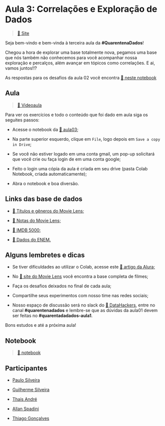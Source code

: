 # Aula 3: Correlações e Exploração de Dados

> [:link: Site](https://www.alura.com.br/quarentenadados/aula03-estatistica-na-pratica "Site da aula 03")

Seja bem-vindo e bem-vinda à terceira aula da **#QuarentenaDados**!

Chegou a hora de explorar uma base totalmente nova, pegamos uma base que nós também não conhecemos para você acompanhar nossa exploração e percalços, além avançar em tópicos como correlações.
E ai, vamos juntos!!?

As respostas para os desafios da aula 02 você encontra [:link: neste notebook](https://colab.research.google.com/drive/10jVhJx5nEvnhmrwfxuGGzaKObn0WSKZD)

## Aula

> [:link: Videoaula](https://www.youtube.com/watch?v=gp63ju6Cl9w "Vídeo não listado no youtube")

Para ver os exercícios e todo o conteúdo que foi dado em aula siga os seguites passos:

- Acesse o notebook da [:link: aula03](https://colab.research.google.com/drive/1hcxmOqVxCZi5b8RDqeIFCoQ5OCt9wLXW "Notebook no google collab");

- Na parte superior esquerdo, clique em `File`, logo depois em `Save a copy in Drive`;

- Se você não estiver logado em uma conta gmail, um pop-up solicitará que você crie ou faça login de em uma conta google;

- Feito o login uma cópia da aula é criada em seu drive (pasta Colab Notebook, criada automaticamente);

- Abra o notebook e boa diversão.

## Links das base de dados

- [:link: Títulos e gêneros do Movie Lens;](https://raw.githubusercontent.com/alura-cursos/introducao-a-data-science/master/aula0/ml-latest-small/movies.csv)

- [:link: Notas do Movie Lens;](https://github.com/alura-cursos/introducao-a-data-science/blob/master/aula0/ml-latest-small/ratings.csv?raw=true)

- [:link: IMDB 5000;](https://gist.githubusercontent.com/guilhermesilveira/24e271e68afe8fd257911217b88b2e07/raw/e70287fb1dcaad4215c3f3c9deda644058a616bc/movie_metadata.csv)

- [:link: Dados do ENEM.](https://github.com/guilhermesilveira/enem-2018/blob/master/MICRODADOS_ENEM_2018_SAMPLE_43278.csv?raw=true)

## Alguns lembretes e dicas

- Se tiver dificuldades ao utilizar o Colab, acesse este [:link: artigo da Alura;](https://www.alura.com.br/artigos/google-colab-o-que-e-e-como-usar)

- No [:link: site do Movie Lens](https://movielens.org/) você encontra a base completa de filmes;

- Faça os desafios deixados no final de cada aula;

- Compartilhe seus experimentos com nosso time nas redes sociais;

- Nosso espaço de discussão será no slack do [:link: DataHackers](https://datahackers.com.br), entre no canal **#quarentenadados** e lembre-se que as dúvidas da aula01 devem ser feitas no **#quarentadadados-aula1**.

Bons estudos e até a próxima aula!

## Notebook

> [:link: notebook](./statistic.ipynb "Código no Jupyter Notebook")

## Participantes

- [Paulo Silveira](https://twitter.com/paulo_caelum)

- [Guilherme Silveira](https://twitter.com/guilhermecaelum)

- [Thais André](https://twitter.com/thais_tandre)

- [Allan Spadini](https://twitter.com/allanspadini)

- [Thiago Gonçalves](https://twitter.com/tgcsantos)
